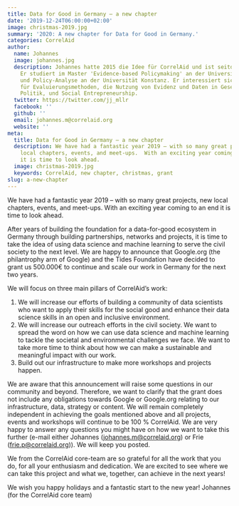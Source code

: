 ```yaml
---
title: Data for Good in Germany – a new chapter
date: '2019-12-24T06:00:00+02:00'
image: christmas-2019.jpg
summary: '2020: A new chapter for Data for Good in Germany.'
categories: CorrelAid
author:
  name: Johannes
  image: johannes.jpg
  description: Johannes hatte 2015 die Idee für CorrelAid und ist seitdem unser Vorstandsvorsitzender.
    Er studiert im Master 'Evidence-based Policymaking' an der University of Oxford
    und Policy-Analyse an der Universität Konstanz. Er interessiert sich vor allem
    für Evaluierungsmethoden, die Nutzung von Evidenz und Daten in Gesellschaft und
    Politik, und Social Entrepreneurship.
  twitter: https://twitter.com/jj_mllr
  facebook: ''
  github: ''
  email: johannes.m@correlaid.org
  website: ''
meta:
  title: Data for Good in Germany – a new chapter
  description: We have had a fantastic year 2019 – with so many great projects, new
    local chapters, events, and meet-ups.  With an exciting year coming to an end
    it is time to look ahead.
  image: christmas-2019.jpg
  keywords: CorrelAid, new chapter, christmas, grant
slug: a-new-chapter
---
```


We have had a fantastic year 2019 – with so many great projects, new local chapters, events, and meet-ups. With an exciting year coming to an end it is time to look ahead.

After years of building the foundation for a data-for-good ecosystem in Germany through building partnerships, networks and projects, it is time to take the idea of using data science and machine learning to serve the civil society to the next level.
We are happy to announce that Google.org (the philantrophy arm of Google) and the Tides Foundation have decided to grant us 500.000€ to
continue and scale our work in Germany for the next two years.

We will focus on three main pillars of CorrelAid’s work:

1. We will increase our efforts of building a community of data scientists who want to apply their skills for the social good and enhance their data science skills in an open and inclusive environment.
2. We will increase our outreach efforts in the civil society. We want to spread the word on how we can use data science and machine learning to tackle the societal and environmental challenges we face. We want to take more time to think about how we can make a sustainable and meaningful impact with our work.
3. Build out our infrastructure to make more workshops and projects happen.

We are aware that this announcement will raise some questions in our community and beyond. Therefore, we want to clarify that the grant does not include any obligations towards Google or Google.org relating to our infrastructure, data, strategy or content. We will remain completely independent in achieving the goals mentioned above and all projects, events and workshops will continue to be 100 % CorrelAid.
We are very happy to answer any questions you might have on how we want to take this further (e-mail either Johannes (johannes.m@correlaid.org) or Frie (frie.p@correlaid.org)). We will keep you posted.

We from the CorrelAid core-team are so grateful for all the work that you do, for all your enthusiasm and dedication. We are excited to see where we can take this project and what we, together, can achieve in the next years!

We wish you happy holidays and a fantastic start to the new year!
Johannes (for the CorrelAid core team)

